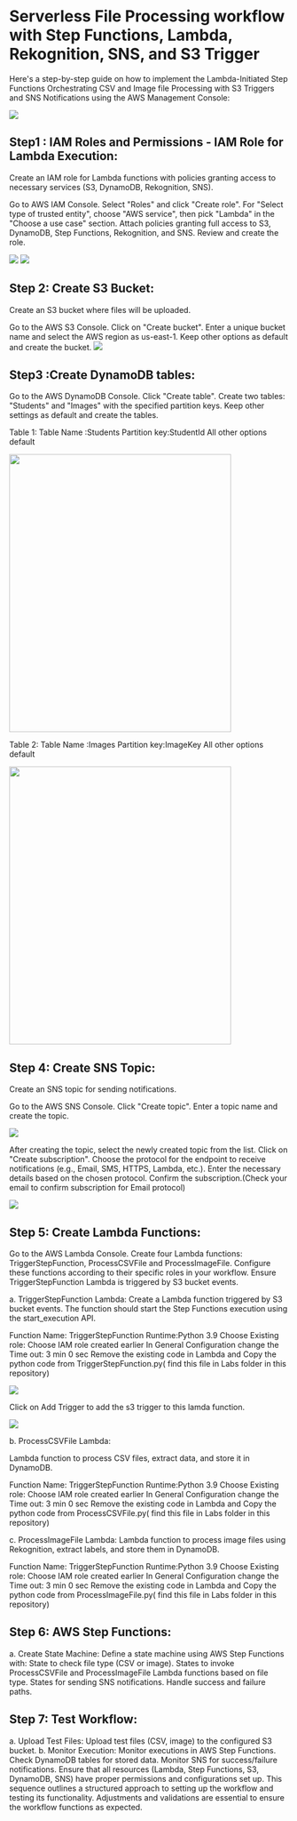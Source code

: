# Serverless File Processing workflow with Step Functions, Lambda, Rekognition, SNS, and S3 Trigger

Here's a step-by-step guide on how to implement the Lambda-Initiated Step Functions Orchestrating CSV and Image  file Processing with S3 Triggers and SNS Notifications using the AWS Management Console:

<img src="https://github.com/sreedevi-langoju/12weekawsworkshopchallenge-/assets/135724041/2467e325-e5ec-4206-98bf-ad7db0e7cfe3">

## Step1 : IAM Roles and Permissions - IAM Role for Lambda Execution:

Create an IAM role for Lambda functions with policies granting access to necessary services (S3, DynamoDB, Rekognition, SNS).

Go to AWS IAM Console.
Select "Roles" and click "Create role".
For "Select type of trusted entity", choose "AWS service", then pick "Lambda" in the "Choose a use case" section.
Attach policies granting full access to S3, DynamoDB, Step Functions, Rekognition, and SNS.
Review and create the role.

<img src="https://github.com/sreedevi-langoju/12weekawsworkshopchallenge-/assets/135724041/9b1f5649-a782-4e83-a84e-4ae6d8081605">

<img src="https://github.com/sreedevi-langoju/12weekawsworkshopchallenge-/assets/135724041/4d508ed8-d5dc-454d-8dcd-533fe7346b53">

## Step 2: Create S3 Bucket:

Create an S3 bucket where files will be uploaded.

Go to the AWS S3 Console.
Click on "Create bucket".
Enter a unique bucket name and select the AWS region as us-east-1.
Keep other options as default and create the bucket.
<img src="https://github.com/sreedevi-langoju/12weekawsworkshopchallenge-/assets/135724041/d5882ee9-1de4-4761-8445-16adc0c2f094">


## Step3 :Create DynamoDB tables:

Go to the AWS DynamoDB Console.
Click "Create table".
Create two tables: "Students" and "Images" with the specified partition keys.
Keep other settings as default and create the tables.

Table 1:  Table Name :Students 
          Partition key:StudentId
          All other options default

<img src="https://github.com/sreedevi-langoju/12weekawsworkshopchallenge-/assets/135724041/d6278645-f43a-4d30-932a-ded4b4794be0" height=500 width=400>


Table 2:  Table Name :Images 
          Partition key:ImageKey
          All other options default

          
<img src="https://github.com/sreedevi-langoju/12weekawsworkshopchallenge-/assets/135724041/4d7d84c0-e4d1-46d9-b82b-621e7c8e82cb" height=500 width=400>


## Step 4: Create SNS Topic:

Create an SNS topic for sending notifications.

Go to the AWS SNS Console.
Click "Create topic".
Enter a topic name and create the topic.

<img src="https://github.com/sreedevi-langoju/12weekawsworkshopchallenge-/assets/135724041/4e25cdf0-212b-4281-878e-b1203427f347">


After creating the topic, select the newly created topic from the list.
Click on "Create subscription".
Choose the protocol for the endpoint to receive notifications (e.g., Email, SMS, HTTPS, Lambda, etc.).
Enter the necessary details based on the chosen protocol.
Confirm the subscription.(Check your email to confirm subscription for Email protocol)

<img src="https://github.com/sreedevi-langoju/12weekawsworkshopchallenge-/assets/135724041/b1396d1a-174b-4c96-9f00-b8a8231b0ddc">

## Step 5: Create Lambda Functions:

Go to the AWS Lambda Console.
Create four Lambda functions: TriggerStepFunction, ProcessCSVFile and ProcessImageFile.
Configure these functions according to their specific roles in your workflow.
Ensure TriggerStepFunction Lambda is triggered by S3 bucket events.

a. TriggerStepFunction Lambda:
Create a Lambda function triggered by S3 bucket events.
The function should start the Step Functions execution using the start_execution API.

Function Name: TriggerStepFunction
Runtime:Python 3.9
Choose Existing role: Choose IAM role created earlier
In General Configuration change the Time out: 3 min 0 sec
Remove the existing code in Lambda and Copy the python code from TriggerStepFunction.py( find this file in Labs folder in this repository)

<img src="https://github.com/sreedevi-langoju/12weekawsworkshopchallenge-/assets/135724041/abcab2f5-0578-4b88-bbdb-d16973c13192">

Click on Add Trigger to add the s3 trigger to this lamda function.

<img src="https://github.com/sreedevi-langoju/12weekawsworkshopchallenge-/assets/135724041/6c45446b-841d-4080-9e84-c956a00f49ab">


b. ProcessCSVFile Lambda:

Lambda function to process CSV files, extract data, and store it in DynamoDB.

Function Name: TriggerStepFunction
Runtime:Python 3.9
Choose Existing role: Choose IAM role created earlier
In General Configuration change the Time out: 3 min 0 sec
Remove the existing code in Lambda and Copy the python code from ProcessCSVFile.py( find this file in Labs folder in this repository)


c. ProcessImageFile Lambda:
Lambda function to process image files using Rekognition, extract labels, and store them in DynamoDB.


Function Name: TriggerStepFunction
Runtime:Python 3.9
Choose Existing role: Choose IAM role created earlier
In General Configuration change the Time out: 3 min 0 sec
Remove the existing code in Lambda and Copy the python code from ProcessImageFile.py( find this file in Labs folder in this repository)

## Step 6: AWS Step Functions:

a. Create State Machine:
Define a state machine using AWS Step Functions with:
State to check file type (CSV or image).
States to invoke ProcessCSVFile and ProcessImageFile Lambda functions based on file type.
States for sending SNS notifications.
Handle success and failure paths.




## Step 7: Test Workflow:
a. Upload Test Files:
Upload test files (CSV, image) to the configured S3 bucket.
b. Monitor Execution:
Monitor executions in AWS Step Functions.
Check DynamoDB tables for stored data.
Monitor SNS for success/failure notifications.
Ensure that all resources (Lambda, Step Functions, S3, DynamoDB, SNS) have proper permissions and configurations set up. This sequence outlines a structured approach to setting up the workflow and testing its functionality. Adjustments and validations are essential to ensure the workflow functions as expected.
